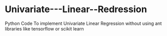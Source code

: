 # Univariate---Linear--Redression
Python Code To implement  Univariate Linear Regression  without using ant libraries  like tensorflow or scikit learn
